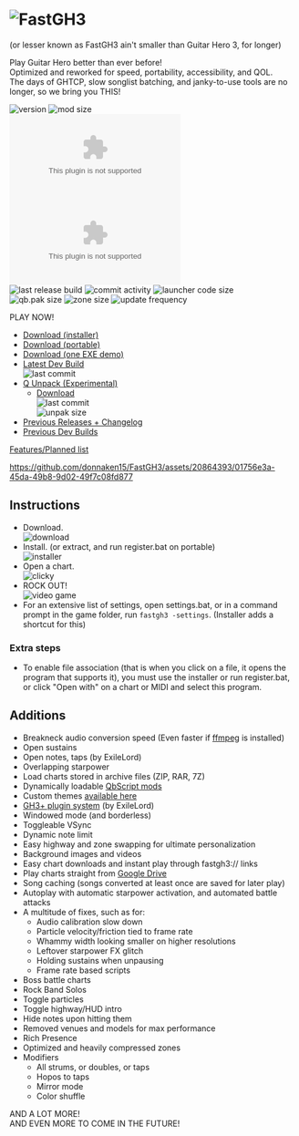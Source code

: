 
# ![FastGH3](https://donnaken15.com/fastgh3/assets/logo.svg)
(or lesser known as FastGH3 ain't smaller than Guitar Hero 3, for longer)

<p>Play Guitar Hero better than ever before!<br>
Optimized and reworked for speed, portability, accessibility, and QOL.<br>
The days of GHTCP, slow songlist batching, and janky-to-use tools are no longer, so we bring you THIS!</p>

![version](https://img.shields.io/github/v/release/donnaken15/FastGH3)
![mod size](https://img.shields.io/endpoint?url=https%3A%2F%2Fdonnaken15.com%2Ffastgh3%2F__final_size.php)
<br>
![download count (EXE)](https://img.shields.io/github/downloads/donnaken15/FastGH3/latest/FastGH3_1.0.exe)
![download count (ZIP)](https://img.shields.io/github/downloads/donnaken15/FastGH3/latest/FastGH3_1.0.zip)
<br>
![last release build](https://img.shields.io/github/release-date/donnaken15/FastGH3?label=last%20release%20build)
![commit activity](https://img.shields.io/github/commit-activity/m/donnaken15/FastGH3)
![launcher code size](https://img.shields.io/github/size/donnaken15/FastGH3/SOURCE/FastGH3/Launcher.cs?label=launcher%20code%20size)
<br>
![qb.pak size](https://img.shields.io/github/size/donnaken15/FastGH3/DATA/PAK/qb.pab.xen?label=qb.pak)
![zone size](https://img.shields.io/github/size/donnaken15/FastGH3/DATA/ZONES/global.pab.xen?label=global.pak)
![update frequency](https://img.shields.io/badge/update%20frequency-2/year-blue)

PLAY NOW!
* [Download (installer)](https://github.com/donnaken15/FastGH3/releases/latest/download/FastGH3_1.0.exe)
* [Download (portable)](https://github.com/donnaken15/FastGH3/releases/latest/download/FastGH3_1.0.zip)
* [Download (one EXE demo)](https://github.com/donnaken15/FastGH3/releases/latest/download/FastGH3_LITE.EXE)
* [Latest Dev Build](https://github.com/donnaken15/FastGH3/archive/refs/heads/main.zip)
<br>![last commit](https://img.shields.io/github/last-commit/donnaken15/FastGH3)
* [Q Unpack (Experimental)](https://github.com/donnaken15/FastGH3/tree/unpak)
  * [Download](https://github.com/donnaken15/FastGH3/archive/refs/heads/unpak.zip)
<br>![last commit](https://img.shields.io/github/last-commit/donnaken15/FastGH3/unpak)
<br>![unpak size](https://img.shields.io/endpoint?url=https%3A%2F%2Fdonnaken15.com%2Ffastgh3%2F__final_size.php?unpak)
* [Previous Releases + Changelog](https://donnaken15.com/fastgh3/dev.html)
* [Previous Dev Builds](https://donnaken15.com/fastgh3/unstab.html)

[Features/Planned list](https://github.com/users/donnaken15/projects/3)

https://github.com/donnaken15/FastGH3/assets/20864393/01756e3a-45da-49b8-9d02-49f7c08fd877

## Instructions

* Download.
<br>![download](https://i.ibb.co/xzfZ4wb/image.png)
* Install. (or extract, and run register.bat on portable)
<br>![installer](https://i.ibb.co/0hW8jVT/image.png)
* Open a chart.
<br>![clicky](https://i.ibb.co/DPJq9tN/image.png)
* ROCK OUT!
<br>![video game](https://i.ibb.co/W6ZL1Wc/s1.jpg)
* For an extensive list of settings, open settings.bat, or in a command prompt in the game folder, run `fastgh3 -settings`.
(Installer adds a shortcut for this)

### Extra steps
* To enable file association (that is when you click on a file, it opens the program that supports it),
you must use the installer or run register.bat, or click "Open with" on a chart or MIDI and select this program.
<!--
now asking user if game should boot song automatically or manually due to controller stuff
* To play with keyboard, or if you have a controller that's not the first player,
open settings.bat, and in tweaks, enable Keyboard mode, launch the game,
and then press any button on your keyboard or controller to play.
-->

## Additions

* Breakneck audio conversion speed (Even faster if [ffmpeg](https://www.ffmpeg.org/download.html) is installed)
* Open sustains
* Open notes, taps (by ExileLord)
* Overlapping starpower
* Load charts stored in archive files (ZIP, RAR, 7Z)
* Dynamically loadable [QbScript mods](https://donnaken15.com/fastgh3/mods.html)
* Custom themes [available here](https://donnaken15.com/fastgh3/zones.html) <!-- , createable and pre-existing ones -->
* [GH3+ plugin system](https://github.com/donnaken15/GH3-Plus) (by ExileLord)
* Windowed mode (and borderless)
* Toggleable VSync
* Dynamic note limit
* Easy highway and zone swapping for ultimate personalization
* Background images and videos
* Easy chart downloads and instant play through fastgh3:// links
* Play charts straight from [Google Drive](https://donnaken15.com/fastgh3/gdrive.html) <!-- TODO: TARGET ENCHORUS -->
* Song caching (songs converted at least once are saved for later play)
* Autoplay with automatic starpower activation, and automated battle attacks
* A multitude of fixes, such as for:
  * Audio calibration slow down
  * Particle velocity/friction tied to frame rate
  * Whammy width looking smaller on higher resolutions
  * Leftover starpower FX glitch
  * Holding sustains when unpausing
  * Frame rate based scripts
* Boss battle charts
* Rock Band Solos
* Toggle particles
* Toggle highway/HUD intro
* Hide notes upon hitting them
* Removed venues and models for max performance
* Rich Presence
* Optimized and heavily compressed zones
* Modifiers
  * All strums, or doubles, or taps
  * Hopos to taps
  * Mirror mode
  * Color shuffle

AND A LOT MORE!
<br>AND EVEN MORE TO COME IN THE FUTURE!


